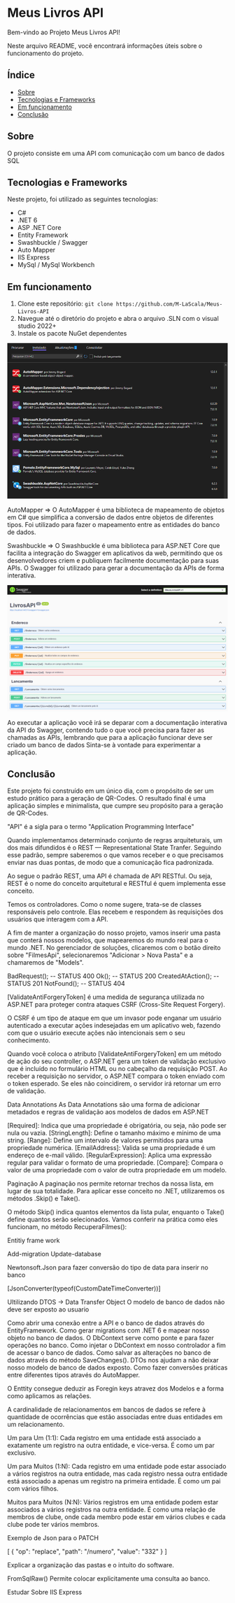 # Meus Livros API

Bem-vindo ao Projeto Meus Livros API! 

Neste arquivo README, você encontrará informações úteis sobre o funcionamento do projeto.

## Índice

- [Sobre](#sobre)
- [Tecnologias e Frameworks](#tecnologias-e-frameworks)
- [Em funcionamento](#em-funcionamento)
- [Conclusão](#conclusão)

## Sobre

O projeto consiste em uma API com comunicação com um banco de dados SQL

## Tecnologias e Frameworks 

Neste projeto, foi utilizado as seguintes tecnologias:

- C# 
- .NET 6
- ASP .NET Core
- Entity Framework
- Swashbuckle / Swagger
- Auto Mapper
- IIS Express
- MySql / MySql Workbench

## Em funcionamento

1. Clone este repositório: `git clone https://github.com/M-LaScala/Meus-Livros-API`
2. Navegue até o diretório do projeto e abra o arquivo .SLN com o visual studio 2022+
3. Instale os pacote NuGet dependentes

![](./Assets/NuGet.png)

AutoMapper => O AutoMapper é uma biblioteca de mapeamento de objetos em C# que simplifica a conversão de dados entre objetos de diferentes tipos.
Foi utilizado para fazer o mapeamento entre as entidades do banco de dados.

Swashbuckle => O Swashbuckle é uma biblioteca para ASP.NET Core que facilita a integração do Swagger em aplicativos da web, permitindo que os desenvolvedores criem e publiquem facilmente documentação para suas APIs.
O Swagger foi utilizado para gerar a documentação da APIs de forma interativa.

![](./Assets/Swagger.png)

Ao executar a aplicação você irá se deparar com a documentação interativa da API do Swagger, contendo tudo o que você precisa para fazer as chamadas as APIs, lembrando que para a aplicação funcionar deve ser criado um banco de dados 
Sinta-se à vontade para experimentar a aplicação.

## Conclusão

Este projeto foi construído em um único dia, com o propósito de ser um estudo prático para a geração de QR-Codes.
O resultado final é uma aplicação simples e minimalista, que cumpre seu propósito para a geração de QR-Codes.

 "API" é a sigla para o termo "Application Programming Interface"

Quando implementamos determinado conjunto de regras arquiteturais, um dos mais difundidos é o REST — Representational State Tranfer. Seguindo esse padrão, sempre saberemos o que vamos receber e o que precisamos enviar nas duas pontas, de modo que a comunicação fica padronizada.

Ao segue o padrão REST, uma API é chamada de API RESTful. Ou seja, REST é o nome do conceito arquitetural e RESTful é quem implementa esse conceito.

Temos os controladores. Como o nome sugere, trata-se de classes responsáveis pelo controle. Elas recebem e respondem às requisições dos usuários que interagem com a API.

A fim de manter a organização do nosso projeto, vamos inserir uma pasta que conterá nossos modelos, que mapearemos do mundo real para o mundo .NET. No gerenciador de soluções, clicaremos com o botão direito sobre "FilmesApi", selecionaremos "Adicionar > Nova Pasta" e a chamaremos de "Models".

BadRequest(); -- STATUS 400
Ok(); -- STATUS 200
CreatedAtAction(); -- STATUS 201
NotFound(); -- STATUS 404

[ValidateAntiForgeryToken] é uma medida de segurança utilizada no ASP.NET para proteger contra ataques CSRF (Cross-Site Request Forgery).

O CSRF é um tipo de ataque em que um invasor pode enganar um usuário autenticado a executar ações indesejadas em um aplicativo web, fazendo com que o usuário execute ações não intencionais sem o seu conhecimento.

Quando você coloca o atributo [ValidateAntiForgeryToken] em um método de ação do seu controller, o ASP.NET gera um token de validação exclusivo que é incluído no formulário HTML ou no cabeçalho da requisição POST. Ao receber a requisição no servidor, o ASP.NET compara o token enviado com o token esperado. Se eles não coincidirem, o servidor irá retornar um erro de validação.

Data Annotations As Data Annotations são uma forma de adicionar metadados e regras de validação aos modelos de dados em ASP.NET

[Required]: Indica que uma propriedade é obrigatória, ou seja, não pode ser nula ou vazia.
[StringLength]: Define o tamanho máximo e mínimo de uma string.
[Range]: Define um intervalo de valores permitidos para uma propriedade numérica.
[EmailAddress]: Valida se uma propriedade é um endereço de e-mail válido.
[RegularExpression]: Aplica uma expressão regular para validar o formato de uma propriedade.
[Compare]: Compara o valor de uma propriedade com o valor de outra propriedade em um modelo.

Paginação
A paginação nos permite retornar trechos da nossa lista, em lugar de sua totalidade. Para aplicar esse conceito no .NET, utilizaremos os métodos .Skip() e Take().

O método Skip() indica quantos elementos da lista pular, enquanto o Take() define quantos serão selecionados. Vamos conferir na prática como eles funcionam, no método RecuperaFilmes():

Entitiy frame work

Add-migration
Update-database

Newtonsoft.Json 
para fazer conversão do tipo de data para inserir no banco

[JsonConverter(typeof(CustomDateTimeConverter))]

Ultilizando DTOS -> Data Transfer Object
O modelo de banco de dados não deve ser exposto ao usuario

Como abrir uma conexão entre a API e o banco de dados através do EntityFramework.
Como gerar migrations com .NET 6 e mapear nosso objeto no banco de dados.
O DbContext serve como ponte e para fazer operações no banco.
Como injetar o DbContext em nosso controlador a fim de acessar o banco de dados.
Como salvar as alterações no banco de dados através do método SaveChanges().
DTOs nos ajudam a não deixar nosso modelo de banco de dados exposto.
Como fazer conversões práticas entre diferentes tipos através do AutoMapper.

O Enttity consegue deduzir as Foregin keys atravez dos Modelos e a forma como aplicamos as relações.

A cardinalidade de relacionamentos em bancos de dados se refere à quantidade de ocorrências que estão associadas entre duas entidades em um relacionamento.

Um para Um (1:1):
Cada registro em uma entidade está associado a exatamente um registro na outra entidade, e vice-versa. 
É como um par exclusivo.

Um para Muitos (1:N):
Cada registro em uma entidade pode estar associado a vários registros na outra entidade,
mas cada registro nessa outra entidade está associado a apenas um registro na primeira entidade. 
É como um pai com vários filhos.

Muitos para Muitos (N:N):
Vários registros em uma entidade podem estar associados a vários registros na outra entidade. 
É como uma relação de membros de clube, 
onde cada membro pode estar em vários clubes e cada clube pode ter vários membros.

Exemplo de Json para o PATCH

[
    {
        "op": "replace",
        "path": "/numero",
        "value": "332"
    }
]

Explicar a organização das pastas e o intuito do software.

FromSqlRaw() Permite colocar explicitamente uma consulta ao banco.

Estudar Sobre IIS Express
